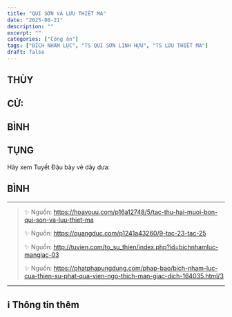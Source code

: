 ```yaml
---
title: "QUI SƠN VÀ LƯU THIẾT MA"
date: "2025-08-21"
description: ""
excerpt: ""
categories: ["Công án"]
tags: ["BÍCH NHAM LỤC", "TS QUI SƠN LINH HỰU", "TS LƯU THIẾT MA"]
draft: false
---
```


## THÙY

> 

## CỬ:

> 

## BÌNH



## TỤNG

Hãy xem Tuyết Đậu bày vẽ dây dưa:

> 

## BÌNH



***

> ✨ Nguồn:  https://hoavouu.com/p16a12748/5/tac-thu-hai-muoi-bon-qui-son-va-luu-thiet-ma
>
> ✨ Nguồn:  https://quangduc.com/p1241a43260/9-tac-23-tac-25
>
> ✨ Nguồn:  http://tuvien.com/to_su_thien/index.php?id=bichnhamluc-mangiac-03
>
> ✨ Nguồn:  https://phatphapungdung.com/phap-bao/bich-nham-luc-cua-thien-su-phat-qua-vien-ngo-thich-man-giac-dich-164035.html/3

***

## ℹ️ Thông tin thêm

[^1]: ⭐️  <a href="https://blog.phapthihoi.org/gt-member/ts-qui-son-linh-huu/" target="_blank">TS QUI SƠN LINH HỰU</a>

[^2]: ⭐️  <a href="https://blog.phapthihoi.org/gt-member/ts-luu-thiet-ma/" target="_blank">TS LƯU THIẾT MA</a>


